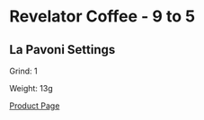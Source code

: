 
# Revelator Coffee - 9 to 5

## La Pavoni Settings

Grind: 1

Weight: 13g



[Product Page](https://revelatorcoffee.com/products/9-to-5)